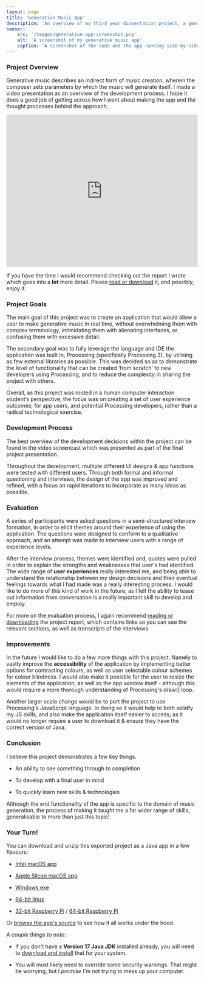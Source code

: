 ```yaml
---
layout: page
title: 'Generative Music App'
description: 'An overview of my third year dissertation project, a generative music application developed with a UX focus. Written in Processing3 for tighter scoping. Evaluated qualitatively. Documented in a technical report and video presentation.'
banner:
    src: '/images/generative-app-screenshot.png'
    alt: 'A screenshot of my generative music app'
    caption: 'A screenshot of the code and the app running side-by-side'
---
```


### Project Overview

Generative music describes an indirect form of music creation, wherein the composer sets parameters by which the music will generate itself. I made a video presentation as an overview of the development process, I hope it does a good job of getting across how I went about making the app and the thought processes behind the approach.

<iframe width="100%" height="400" src="https://www.youtube.com/embed/0WWOrIHrOho" title="YouTube video player" frameborder="0" allow="accelerometer; autoplay; clipboard-write; encrypted-media; gyroscope; picture-in-picture" allowfullscreen></iframe>

If you have the time I would recommend checking out the report I wrote which goes into a **lot** more detail. Please [read or download](/assets/documents/generative_music_report.pdf) it, and possibly, enjoy it.


### Project Goals

The main goal of this project was to create an application that would allow a user to make generative music in real time, without overwhelming them with complex terminology, intimidating them with alienating interfaces, or confusing them with excessive detail.

The secondary goal was to fully leverage the language and IDE the application was built in, Processing (specifically Processing 3), by utilising as few external libraries as possible. This was decided so as to demonstrate the level of functionality that can be created ‘from scratch’ to new developers using Processing, and to reduce the complexity in sharing the project with others.

Overall, as this project was rooted in a human computer interaction student’s perspective, the focus was on creating a set of user experience outcomes; for app users, and potential  Processing developers, rather than a radical technological exercise.

### Development Process
The best overview of the development decisions within the project can be found in the video screencast which was presented as part of the final project presentation.

Throughout the development, multiple different UI designs & app functions were tested with different users. Through both formal and informal questioning and interviews, the design of the app was improved and refined, with a focus on rapid iterations to incorporate as many ideas as possible.

### Evaluation

A series of participants were asked questions in a semi-structured intervew formation, in order to elicit themes around their experience of using the application. The questions were designed to conform to a qualitative approach, and an attempt was made to interview users with a range of experience levels.

After the interview process, themes were identified and, quotes were pulled in order to explain the strengths and weaknesses that user's had identified. The wide range of **user experiences** really interested me, and being able to understand the relationship between my design decisions and their eventual feelings towards what I had made was a really interesting process. I would like to do more of this kind of work in the future, as I felt the ability to tease out information from conversation is a really important skill to develop and employ.

For more on the evaluation process, I again recommend [reading or downloading](/assets/documents/generative_music_report.pdf) the project report, which contains links so you can see the relevant sections, as well as transcripts of the interviews.

### Improvements

In the future I would like to do a few more things with this project. Namely to vastly improve the **accessibility** of the application by implementing better options for contrasting colours, as well as user selectable colour schemes for colour blindness. I would also make it possible for the user to resize the elements of the application, as well as the app window itself - although this would require a more thorough understanding of Processing's draw() loop.

Another larger scale change would be to port the project to use Processing's JavaScript language. In doing so it would help to both solidfy my JS skills, and also make the application itself easier to access; as it would no longer require a user to download it & ensure they have the correct version of Java.

### Conclusion

I believe this project demonstrates a few key things.

- An ability to see something through to completion

- To develop with a final user in mind

- To quickly learn new skills & technologies

Although the end functionality of the app is specific to the domain of music generation, the process of making it taught me a far wider range of skills, generalisable to more than just this topic!


### Your Turn!

You can download and unzip this exported project as a Java app in a few flavours:

- [Intel macOS app](/assets/files/mac/app_apple_intel.zip)

- [Apple Silcon macOS app](/assets/files/mac/app_apple_silicon.zip)

- [Windows exe](/assets/files/windows/app_windows.zip)

- [64-bit linux](/assets/files/linux/app_linux.zip)

- [32-bit Raspberry Pi](/assets/files/linux/app_32_bit_pi.zip) / [64-bit Raspberry Pi](/assets/files/linux/app_64_bit_pi.zip)

Or [browse the app's source](https://github.com/TrueHeresy/Portfolio/blob/main/Generative%20Music%20App/macOS/source/v1.java) to see how it all works under the hood. 

*A couple things to note*:

- If you don't have a **Version 17 Java JDK** installed already, you will need to [download and install](https://adoptium.net/temurin/releases) that for your system.

- You will most likely need to override some security warnings. That might be worrying, but I *promise* I'm not trying to mess up your computer.